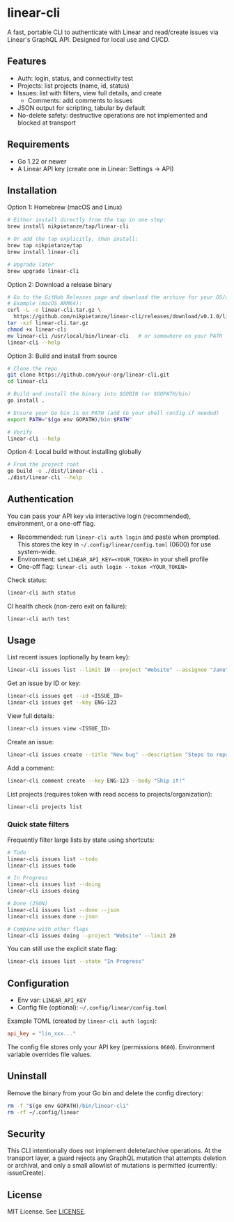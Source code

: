 # linear-cli

A fast, portable CLI to authenticate with Linear and read/create issues via Linear's GraphQL API. Designed for local use and CI/CD.

## Features

- Auth: login, status, and connectivity test
- Projects: list projects (name, id, status)
- Issues: list with filters, view full details, and create
  - Comments: add comments to issues
- JSON output for scripting, tabular by default
- No-delete safety: destructive operations are not implemented and blocked at transport

## Requirements

- Go 1.22 or newer
- A Linear API key (create one in Linear: Settings → API)

## Installation

Option 1: Homebrew (macOS and Linux)

```bash
# Either install directly from the tap in one step:
brew install nikpietanze/tap/linear-cli

# Or add the tap explicitly, then install:
brew tap nikpietanze/tap
brew install linear-cli

# Upgrade later
brew upgrade linear-cli
```

Option 2: Download a release binary

```bash
# Go to the GitHub Releases page and download the archive for your OS/arch
# Example (macOS ARM64):
curl -L -o linear-cli.tar.gz \
  https://github.com/nikpietanze/linear-cli/releases/download/v0.1.0/linear-cli_v0.1.0_darwin_arm64.tar.gz
tar -xzf linear-cli.tar.gz
chmod +x linear-cli
mv linear-cli /usr/local/bin/linear-cli   # or somewhere on your PATH
linear-cli --help
```

Option 3: Build and install from source

```bash
# Clone the repo
git clone https://github.com/your-org/linear-cli.git
cd linear-cli

# Build and install the binary into $GOBIN (or $GOPATH/bin)
go install .

# Ensure your Go bin is on PATH (add to your shell config if needed)
export PATH="$(go env GOPATH)/bin:$PATH"

# Verify
linear-cli --help
```

Option 4: Local build without installing globally

```bash
# From the project root
go build -o ./dist/linear-cli .
./dist/linear-cli --help
```

## Authentication

You can pass your API key via interactive login (recommended), environment, or a one-off flag.

- Recommended: run `linear-cli auth login` and paste when prompted. This stores the key in `~/.config/linear/config.toml` (0600) for use system-wide.
- Environment: set `LINEAR_API_KEY=<YOUR_TOKEN>` in your shell profile
- One-off flag: `linear-cli auth login --token <YOUR_TOKEN>`

Check status:

```bash
linear-cli auth status
```

CI health check (non-zero exit on failure):

```bash
linear-cli auth test
```

## Usage

List recent issues (optionally by team key):

```bash
linear-cli issues list --limit 10 --project "Website" --assignee "Jane" --state "In Progress"
```

Get an issue by ID or key:

```bash
linear-cli issues get --id <ISSUE_ID>
linear-cli issues get --key ENG-123
```

View full details:

```bash
linear-cli issues view <ISSUE_ID>
```

Create an issue:

```bash
linear-cli issues create --title "New bug" --description "Steps to reproduce..." --project "Website" --assignee "Jane" --label "bug" --priority 2
```

Add a comment:

```bash
linear-cli comment create --key ENG-123 --body "Ship it!"
```

List projects (requires token with read access to projects/organization):

```bash
linear-cli projects list
```

### Quick state filters

Frequently filter large lists by state using shortcuts:

```bash
# Todo
linear-cli issues list --todo
linear-cli issues todo

# In Progress
linear-cli issues list --doing
linear-cli issues doing

# Done (JSON)
linear-cli issues list --done --json
linear-cli issues done --json

# Combine with other flags
linear-cli issues doing --project "Website" --limit 20
```

You can still use the explicit state flag:

```bash
linear-cli issues list --state "In Progress"
```

## Configuration

- Env var: `LINEAR_API_KEY`
- Config file (optional): `~/.config/linear/config.toml`

Example TOML (created by `linear-cli auth login`):

```toml
api_key = "lin_xxx..."
```

The config file stores only your API key (permissions `0600`). Environment variable overrides file values.

## Uninstall

Remove the binary from your Go bin and delete the config directory:

```bash
rm -f "$(go env GOPATH)/bin/linear-cli"
rm -rf ~/.config/linear
```

## Security

This CLI intentionally does not implement delete/archive operations. At the transport layer, a guard rejects any GraphQL mutation that attempts deletion or archival, and only a small allowlist of mutations is permitted (currently: issueCreate).

## License

MIT License. See [LICENSE](./LICENSE).
